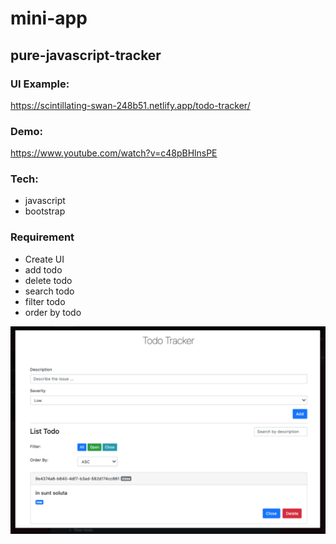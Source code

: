 # mini-app

## pure-javascript-tracker

### UI Example:

https://scintillating-swan-248b51.netlify.app/todo-tracker/

### Demo:

https://www.youtube.com/watch?v=c48pBHlnsPE

### Tech:

- javascript
- bootstrap

### Requirement

- Create UI
- add todo
- delete todo
- search todo
- filter todo
- order by todo

![Example page](./page.png "To Do page")
